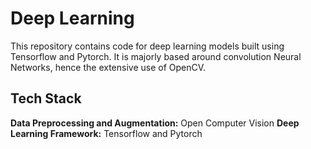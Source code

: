
# Deep Learning

This repository contains code for deep learning models built using Tensorflow and Pytorch.
It is majorly based around convolution Neural Networks, hence the extensive use of OpenCV.


## Tech Stack

**Data Preprocessing and Augmentation:** Open Computer Vision
**Deep Learning Framework:** Tensorflow and Pytorch

